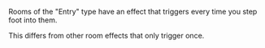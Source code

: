 Rooms of the "Entry" type have an effect that triggers every time you step foot into them.

This differs from other room effects that only trigger once.